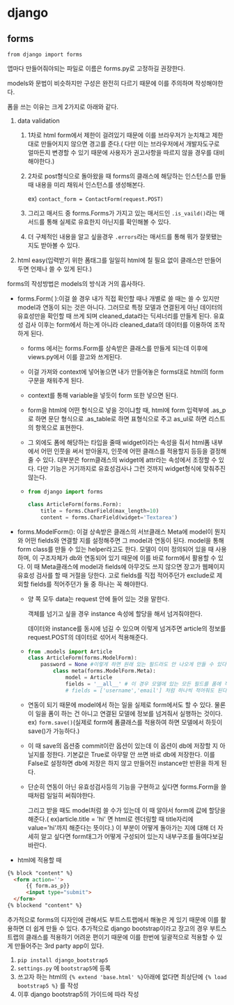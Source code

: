 # django

## forms

`from django import forms`

앱마다 만들어줘야되는 파일로 이름은 forms.py로 고정하길 권장한다.

models와 문법이 비슷하지만 구성은 완전히 다르기 때문에 이를 주의하며 작성해야한다.

폼을 쓰는 이유는 크게 2가지로 아래와 같다.

1. data validation

   1. 1차로 html form에서 제한이 걸려있기 때문에 이를 브라우저가 눈치채고 제한대로 만들어지지 않으면 경고를 준다.( 다만 이는 브라우저에서 개발자도구로 얼마든지 변경할 수 있기 때문에 사용자가 권고사항을 따르지 않을 경우를 대비해야한다.)

   2. 2차로 post형식으로 돌아왔을 때 forms의 클래스에 해당하는 인스턴스를 만들때 내용을 미리 채워서 인스턴스를 생성해본다.

      ex) `contact_form = ContactForm(request.POST)`

   3. 그리고 매서드 중 forms.Forms가 가지고 있는 매서드인 `.is_vaild()`라는 매서드를 통해 실제로 유효한지 아닌지를 확인해볼 수 있다.

   4. 더 구체적인 내용을 알고 싶을경우 `.errors`라는 매서드를 통해 뭐가 잘못됐는지도 받아볼 수 있다.

2. html easy(입력받기 위한 폼태그를 일일히 html에 칠 필요 없이 클래스만 만들어두면 언제나 쓸 수 있게 된다.)

forms의 작성방법은 models의 방식과 거의 흡사하다.

- forms.Form( ):이걸 쓸 경우 내가 직접 확인할 때나 개별로 쓸 때는 쓸 수 있지만 model과 연동이 되는 것은 아니다. 그러므로 특정 모델과 연결된게 아닌 데이터의 유효성만을 확인할 때 쓰게 되며 cleaned_data라는 딕셔너리를 만들게 된다. 유효성 검사 이후는 form에서 하는게 아니라 cleaned_data의 데이터를 이용하여 조작하게 된다.

  - forms 에서는 forms.Form를 상속받은 클래스를 만들게 되는데 이후에 views.py에서 이를 끌고와 쓰게된다.

  - 이걸 가져와 context에 넣어놓으면 내가 만들어놓은 forms대로 html의 form 구문을 채워주게 된다.

  - context를 통해 variable을 넣듯이 form 또한 넣으면 된다.

  - form을 html에 어떤 형식으로 넣을 것이냐할 때, html에 form 입력부에 .as_p로 하면 문단 형식으로 .as_table로 하면 표형식으로 주고 as_ul로 하면 리스트의 항목으로 표현한다.

  - 그 외에도 폼에 해당하는 타입을 줄때 widget이라는 속성을 줘서 html폼 내부에서 어떤 인풋을 써서 받아올지, 인풋에 어떤 클래스를 적용할지 등등을 결정해줄 수 있다. 대부분은 form클래스의 widget에 attr라는 속성에서 조정할 수 있다. 다만 기능은 거기까지로 유효성검사나 그런 것까지 widget형식에 맞춰주진 않는다. 

  - ```python
    from django import forms
    
    class ArticleForm(forms.Form):
        title = forms.CharField(max_length=10)
        content = forms.CharField(widget='Textarea')
    ```

- forms.ModelForm(): 이걸 상속받은 클래스의 서브클래스 Meta에 model이 뭔지와 어떤 fields와 연결할 지를 설정해주면 그 model과 연동이 된다. model을 통해 form class를 만들 수 있는 helper라고도 한다. 모델이 이미 정의되어 있을 때 사용하며, 이 구조자체가 db와 연동되어 있기 때문에 이를 바로 form에서 활용할 수 있다. 이 때 Meta클래스에 model과 fields에 아무것도 쓰지 않으면 장고가 웹페이지 유효성 검사를 할 때 거절을 당한다. 고로 fields를 직접 적어주던가 exclude로 제외할 fields를 적어주던가 둘 중 하나는 꼭 해야한다.

  - 양 쪽 모두 data는 request 안에 들어 있는 것을 말한다.

    객체를 넘기고 싶을 경우 instance 속성에 할당을 해서 넘겨줘야한다.

    데이터와 instance를 동시에 넘길 수 있으며 이렇게 넘겨주면 article의 정보를 request.POST의 데이터로 섞어서 적용해준다.

  - ```python 
    from .models import Article
    class ArticleForm(forms.ModelForm):
        password = None #이렇게 하면 원래 있는 필드라도 안 나오게 만들 수 있다. override한 것이다.
        	class meta(forms.ModelForm.Meta):
                model = Article
                fields = '__all__' # 이 경우 모델에 있는 모든 필드를 폼에 적용하겠다는 뜻이다.
                # fields = ['username','email'] 처럼 하나씩 적어줘도 된다. 튜플과 리스트 모두 가능
    ```
    
  - 연동이 되기 때문에 model에서 하는 일을 실제로 form에서도 할 수 있다. 물론 이 일을 폼이 하는 건 아니고 연결된 모델에 정보를 넘겨줘서 실행하는 것이다. ex) `form.save()`(실제로 form에 폼클래스를 적용하여 하면 모델에서 하듯이 save()가 가능하다.)

  - 이 때 save의 옵션중 commit이란 옵션이 있는데 이 옵션이 db에 저장할 지 아닐지를 정한다. 기본값은 True로 아무말 안 쓰면 바로 db에 저장한다. 이를 False로 설정하면 db에 저장은 하지 않고 만들어진 instance만 반환을 하게 된다.

  - 단순히 연동이 아닌 유효성검사등의 기능을 구현하고 싶다면 forms.Form을 쓸 때처럼 일일히 써줘야한다.

    그리고 받을 때도 model처럼 쓸 수가 있는데 이 때 알아서 form에 값에 할당을 해준다.( ex)article.title = 'hi' 면 html로 렌더링할 때 title자리에 value='hi'까지 해준다는 뜻이다.) 이 부분이 어떻게 돌아가는 지에 대해 더 자세히 알고 싶다면 form태그가 어떻게 구성되어 있는지 내부구조를 들여다보길 바란다.

- html에 적용할 때

```html
{% block "content" %}
  <form action=''>
      {{ form.as_p}}
      <input type="submit">
  </form>
{% blockend "content" %}
```

추가적으로 forms의 디자인에 관해서도 부트스트랩에서 해놓은 게 있기 때문에 이를 활용하면 더 쉽게 만들 수 있다. 추가적으로 django bootstrap이라고 장고의 경우 부트스트랩의 클래스를 적용하기 어려운 편이기 때문에 이를 한번에 일괄적으로 적용할 수 있게 만들어주는 3rd party app이 있다.

1. `pip install django_bootstrap5`
2. `settings.py` 에 `bootstrap5`에 등록
3. 쓰고자 하는 html의 `{% extend 'base.html' %}`아래에 없다면 최상단에  `{% load bootstrap5 %}` 를 작성
4. 이후 django bootstrap5의 가이드에 따라 작성